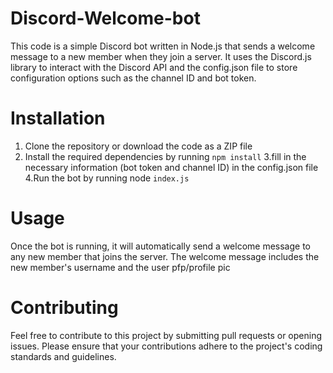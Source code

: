 # Discord-Welcome-bot

This code is a simple Discord bot written in Node.js that sends a welcome message to a new member when they join a server. It uses the Discord.js library to interact with the Discord API and the config.json file to store configuration options such as the channel ID and bot token.

# Installation
1. Clone the repository or download the code as a ZIP file
2. Install the required dependencies by running `npm install`
3.fill in the necessary information (bot token and channel ID) in the config.json file
4.Run the bot by running node `index.js`

# Usage
Once the bot is running, it will automatically send a welcome message to any new member that joins the server. The welcome message includes the new member's username and the user pfp/profile pic

# Contributing
Feel free to contribute to this project by submitting pull requests or opening issues. Please ensure that your contributions adhere to the project's coding standards and guidelines.

